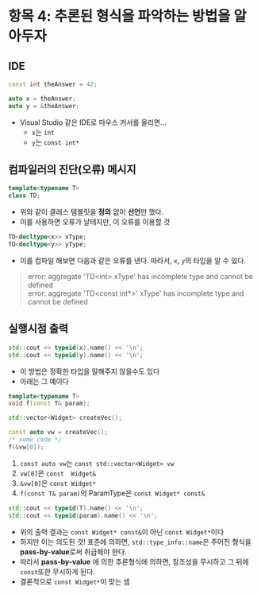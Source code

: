 # 항목 4: 추론된 형식을 파악하는 방법을 알아두자

## IDE

```c++
const int theAnswer = 42;

auto x = theAnswer;
auto y = &theAnswer;
```

- Visual Studio 같은 IDE로 마우스 커서를 올리면...
  + `x`는 `int`
  + `y`는 `const int*`

## 컴파일러의 진단(오류) 메시지

```c++
template<typename T>
class TD;
```

- 위와 같이 클래스 템블릿을 **정의** 없이 **선언**만 했다.
- 이를 사용하면 오류가 날테지만, 이 오류를 이용할 것

```c++
TD<decltype<x>> xType;
TD<decltype<y>> yType;
```

- 이를 컴파일 해보면 다음과 같은 오류를 낸다. 따라서, `x`, `y`의 타입을 알 수 있다.

> error: aggregate 'TD\<int\> xType' has incomplete type and cannot be defined  
> error: aggregate 'TD\<const int*\>' xType' has incomplete type and cannot be defined  

## 실행시점 출력

```c++
std::cout << typeid(x).name() << '\n';
std::cout << typeid(y).name() << '\n';
```

- 이 방법은 정확한 타입을 말해주지 않을수도 있다
- 아래는 그 예이다

```c++
template<typename T>
void f(const T& param);

std::vector<Widget> createVec();

const auto vw = createVec();
/* some code */
f(&vw[0]);
```

1. `const auto vw`는 `const std::vector<Widget> vw`
2. `vw[0]`은 `const  Widget&`
3. `&vw[0]`은 `const Widget*`
4. `f(const T& param)`의 ParamType은 `const Widget* const&`

```c++
std::cout << typeid(T).name() << '\n';
std::cout << typeid(param).name() << '\n';
```

- 위의 출력 결과는 `const Widget* const&`이 아닌 `const Widget*`이다
- 하지만 이는 의도된 것! 표준에 의하면, `std::type_info::name`은 주어진 형식을 **pass-by-value**로써 취급해야 한다.
- 따라서 **pass-by-value** 에 의한 추론형식에 의하면, 참조성을 무시하고 그 뒤에 `const`또한 무시하게 된다.
- 결론적으로 `const Widget*`이 맞는 셈
